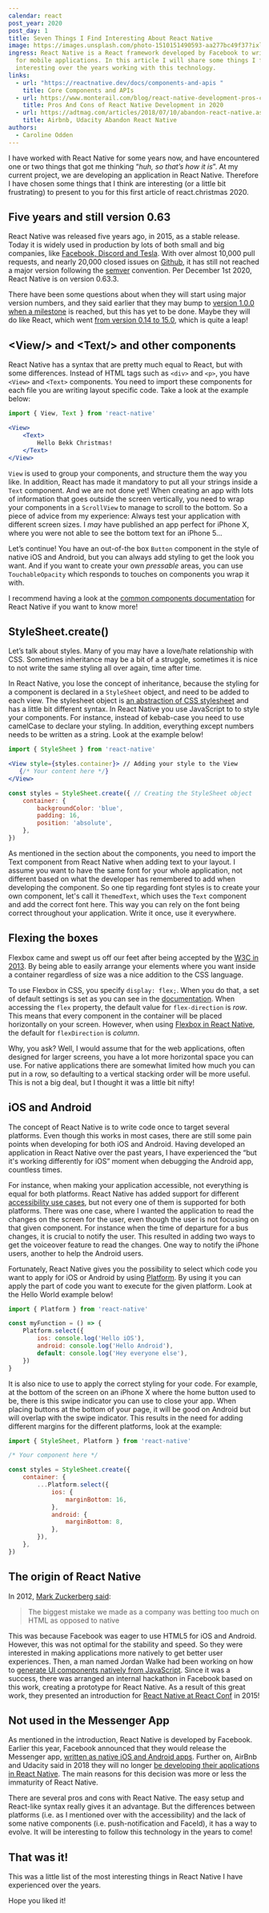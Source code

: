 ```yaml
---
calendar: react
post_year: 2020
post_day: 1
title: Seven Things I Find Interesting About React Native
image: https://images.unsplash.com/photo-1510151490593-aa277bc49f37?ixlib=rb-1.2.1&ixid=eyJhcHBfaWQiOjEyMDd9&auto=format&fit=crop&w=1934&q=80
ingress: React Native is a React framework developed by Facebook to write code
  for mobile applications. In this article I will share some things I found
  interesting over the years working with this technology.
links:
  - url: "https://reactnative.dev/docs/components-and-apis "
    title: Core Components and APIs
  - url: https://www.monterail.com/blog/react-native-development-pros-cons
    title: Pros And Cons of React Native Development in 2020
  - url: https://adtmag.com/articles/2018/07/10/abandon-react-native.aspx
    title: Airbnb, Udacity Abandon React Native
authors:
  - Caroline Odden
---
```

I have worked with React Native for some years now, and have encountered one or two things that got me thinking “*huh, so that’s how it is*”. At my current project, we are developing an application in React Native. Therefore I have chosen some things that I think are interesting (or a little bit frustrating) to present to you for this first article of react.christmas 2020.

## Five years and still version 0.63

React Native was released five years ago, in 2015, as a stable release. Today it is widely used in production by lots of both small and big companies, like [](https://wiredelta.com/10-most-popular-react-native-apps-of-2020/)[Facebook, Discord and Tesla](https://reactnative.dev/showcase). With over almost 10,000 pull requests, and nearly 20,000 closed issues on [Github](https://github.com/facebook/react-native), it has still not reached a major version following the [semver](https://semver.org/) convention. Per December 1st 2020, React Native is on version 0.63.3.

There have been some questions about when they will start using major version numbers, and they said earlier that they may bump to [version 1.0.0 when a milestone](https://www.facebook.com/groups/reactnativeoss/permalink/1604716516491643/) is reached, but this has yet to be done. Maybe they will do like React, which went [from version 0.14 to 15.0](https://reactjs.org/blog/2016/04/07/react-v15.html), which is quite a leap! [](https://reactjs.org/blog/2016/04/07/react-v15.html)

## \<View/> and \<Text/> and other components

React Native has a syntax that are pretty much equal to React, but with some differences. Instead of HTML tags such as `<div>` and `<p>`, you have `<View>` and `<Text>` components. You need to import these components for each file you are writing layout specific code. Take a look at the example below:

```jsx
import { View, Text } from 'react-native'

<View>
    <Text>
        Hello Bekk Christmas!
    </Text>
</View>
```

`View` is used to group your components, and structure them the way you like. In addition, React has made it mandatory to put all your strings inside a `Text` component. And we are not done yet! When creating an app with lots of information that goes outside the screen vertically, you need to wrap your components in a `ScrollView` to manage to scroll to the bottom. So a piece of advice from my experience: Always test your application with different screen sizes. I *may* have published an app perfect for iPhone X, where you were not able to see the bottom text for an iPhone 5...

Let’s continue! You have an out-of-the box `Button` component in the style of native iOS and Android, but you can always add styling to get the look you want. And if you want to create your own *pressable* areas, you can use `TouchableOpacity` which responds to touches on components you wrap it with.

I recommend having a look at the [common components documentation](https://reactnative.dev/docs/components-and-apis) for React Native if you want to know more!

## StyleSheet.create()

Let’s talk about styles. Many of you may have a love/hate relationship with CSS. Sometimes inheritance may be a bit of a struggle, sometimes it is nice to not write the same styling all over again, time after time.

In React Native, you lose the concept of inheritance, because the styling for a component is declared in a `StyleSheet` object, and need to be added to each view.[](https://reactnative.dev/docs/style) The stylesheet object is [an abstraction of CSS stylesheet](https://reactnative.dev/docs/style) and has a little bit different syntax. In React Native you use JavaScript to to style your components. For instance, instead of kebab-case you need to use camelCase to declare your styling. In addition, everything except numbers needs to be written as a string. Look at the example below!

```jsx
import { StyleSheet } from 'react-native'

<View style={styles.container}> // Adding your style to the View
   {/* Your content here */}
</View>

const styles = StyleSheet.create({ // Creating the StyleSheet object
    container: {
        backgroundColor: 'blue',
        padding: 16,
        position: 'absolute',
    },
})
```

As mentioned in the section about the components, you need to import the Text component from React Native when adding text to your layout. I assume you want to have the same font for your whole application, not different based on what the developer has remembered to add when developing the component. So one tip regarding font styles is to create your own component, let's call it `ThemedText`, which uses the `Text` component and add the correct font here. This way you can rely on the font being correct throughout your application. Write it once, use it everywhere.

## Flexing the boxes

Flexbox came and swept us off our feet after being accepted by the [W3C in 2013](https://medium.com/@BennyOgidan/history-of-css-grid-and-css-flexbox-658ae6cfe6d2). By being able to easily arrange your elements where you want inside a container regardless of size was a nice addition to the CSS language.

To use Flexbox in CSS, you specify `display: flex;`. When you do that, a set of default settings is set as you can see in the [documentation](https://css-tricks.com/snippets/css/a-guide-to-flexbox/). When accessing the `flex` property, the default value for `flex-direction` is *row*. This means that every component in the container will be placed horizontally on your screen. However, when using [Flexbox in React Native](https://reactnative.dev/docs/0.61/flexbox), the default for `flexDirection` is *column*.

Why, you ask? Well, I would assume that for the web applications, often designed for larger screens, you have a lot more horizontal space you can use. For native applications there are somewhat limited how much you can put in a row, so defaulting to a vertical stacking order will be more useful. This is not a big deal, but I thought it was a little bit nifty!

## iOS and Android

The concept of React Native is to write code once to target several platforms. Even though this works in most cases, there are still some pain points when developing for both iOS and Android. Having developed an application in React Native over the past years, I have experienced the “but it's working differently for iOS” moment when debugging the Android app, countless times.

For instance, when making your application accessible, not everything is equal for both platforms. React Native has added support for different [accessibility use cases](https://reactnative.dev/docs/accessibility), but not every one of them is supported for both platforms. There was one case, where I wanted the application to read the changes on the screen for the user, even though the user is not focusing on that given component. For instance when the time of departure for a bus changes, it is crucial to notify the user. This resulted in adding two ways to get the voiceover feature to read the changes. One way to notify the iPhone users, another to help the Android users.

Fortunately, React Native gives you the possibility to select which code you want to apply for iOS or Android by using [Platform](https://reactnative.dev/docs/platform-specific-code). By using it you can apply the part of code you want to execute for the given platform. Look at the Hello World example below!

```javascript
import { Platform } from 'react-native'

const myFunction = () => {
    Platform.select({
        ios: console.log('Hello iOS'),
        android: console.log('Hello Android'),
        default: console.log('Hey everyone else'),
    })
}
```

It is also nice to use to apply the correct styling for your code. For example, at the bottom of the screen on an iPhone X where the home button used to be, there is this swipe indicator you can use to close your app. When placing buttons at the bottom of your page, it will be good on Android but will overlap with the swipe indicator. This results in the need for adding different margins for the different platforms, look at the example:

```jsx
import { StyleSheet, Platform } from 'react-native'

/* Your component here */

const styles = StyleSheet.create({
    container: {
        ...Platform.select({
            ios: {
                marginBottom: 16,
            },
            android: {
                marginBottom: 8,
            },
        }),
    },
})
```

## The origin of React Native

In 2012, [Mark Zuckerberg said](https://mashable.com/2012/09/11/html5-biggest-mistake/):

> The biggest mistake we made as a company was betting too much on HTML as opposed to native

This was because Facebook was eager to use HTML5 for iOS and Android. However, this was not optimal for the stability and speed. So they were interested in making applications more natively to get better user experiences. Then, a man named Jordan Walke had been working on how to [generate UI components natively from JavaScript](https://jobninja.com/blog/short-story-react-native/). Since it was a success, there was arranged an internal hackathon in Facebook based on this work, creating a prototype for React Native. As a result of this great work, they presented an introduction for [React Native at React Conf](https://www.youtube.com/watch?v=KVZ-P-ZI6W4) in 2015!

## Not used in the Messenger App

As mentioned in the introduction, React Native is developed by Facebook. Earlier this year, Facebook announced that they would release the Messenger app, [written as native iOS and Android apps](https://engineering.fb.com/data-infrastructure/messenger/). Further on, AirBnb and Udacity said in 2018 they will no longer [be developing their applications in React Native](https://adtmag.com/articles/2018/07/10/abandon-react-native.aspx). The main reasons for this decision was more or less the immaturity of React Native. 

There are several pros and cons with React Native. The easy setup and React-like syntax really gives it an advantage. But the differences between platforms (i.e. as I mentioned over with the accessibility) and the lack of some native components (i.e. push-notification and FaceId), it has a way to evolve. It will be interesting to follow this technology in the years to come!

## That was it!

This was a little list of the most interesting things in React Native I have experienced over the years.

Hope you liked it!